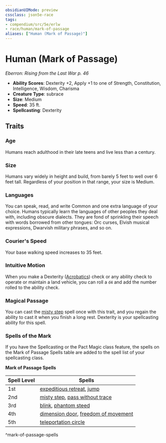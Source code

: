 ```yaml
---
obsidianUIMode: preview
cssclass: json5e-race
tags:
- compendium/src/5e/erlw
- race/human/mark-of-passage
aliases: ["Human (Mark of Passage)"]
---
```


# Human (Mark of Passage)
*Eberron: Rising from the Last War p. 46*

- **Ability Scores**: Dexterity +2, Apply +1 to one of Strength, Constitution, Intelligence, Wisdom, Charisma
- **Creature Type**: subrace
- **Size**: Medium
- **Speed**: 35 ft.
- **Spellcasting**: Dexterity


## Traits

### Age

Humans reach adulthood in their late teens and live less than a century.

### Size

Humans vary widely in height and build, from barely 5 feet to well over 6 feet tall. Regardless of your position in that range, your size is Medium.

### Languages

You can speak, read, and write Common and one extra language of your choice. Humans typically learn the languages of other peoples they deal with, including obscure dialects. They are fond of sprinkling their speech with words borrowed from other tongues: Orc curses, Elvish musical expressions, Dwarvish military phrases, and so on.

### Courier's Speed

Your base walking speed increases to 35 feet.

### Intuitive Motion

When you make a Dexterity ([Acrobatics](../../5e-rules/skills.md##Acrobatics)) check or any ability check to operate or maintain a land vehicle, you can roll a `d4` and add the number rolled to the ability check.

### Magical Passage

You can cast the [misty step](../spells/misty-step.md#) spell once with this trait, and you regain the ability to cast it when you finish a long rest. Dexterity is your spellcasting ability for this spell.

### Spells of the Mark

If you have the Spellcasting or the Pact Magic class feature, the spells on the Mark of Passage Spells table are added to the spell list of your spellcasting class.

**Mark of Passage Spells**

| Spell Level | Spells |
|-------------|--------|
| 1st | [expeditious retreat](../spells/expeditious-retreat.md#), [jump](../spells/jump.md#) |
| 2nd | [misty step](../spells/misty-step.md#.md#), [pass without trace](../spells/pass-without-trace.md#) |
| 3rd | [blink](../spells/blink.md#), [phantom steed](../spells/phantom-steed.md#) |
| 4th | [dimension door](../spells/dimension-door.md#), [freedom of movement](../spells/freedom-of-movement.md#) |
| 5th | [teleportation circle](../spells/teleportation-circle.md#) |
^mark-of-passage-spells